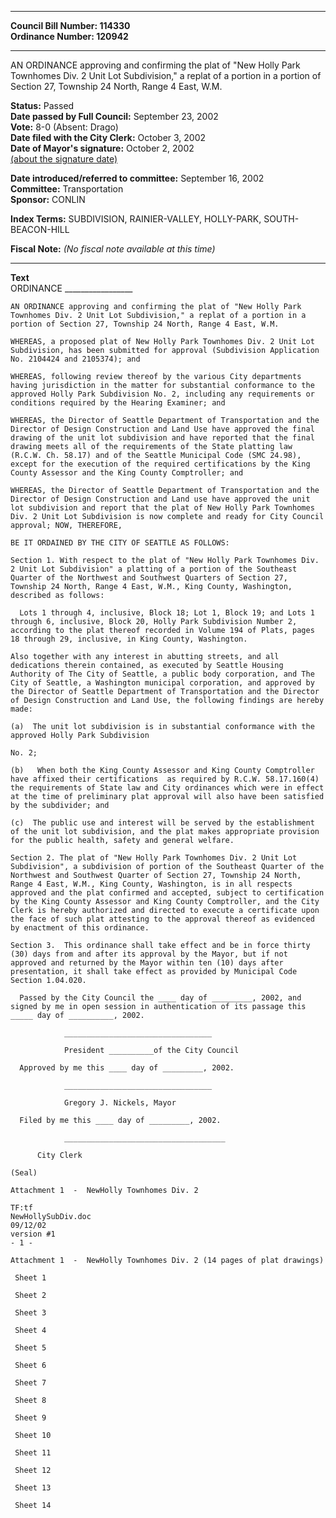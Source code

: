* * * * *  
  
**Council Bill Number: [](#h0)[](#h2)114330**   
**Ordinance Number: 120942**  
  
* * * * *  
  
AN ORDINANCE approving and confirming the plat of "New Holly Park Townhomes Div. 2 Unit Lot Subdivision," a replat of a portion in a portion of Section 27, Township 24 North, Range 4 East, W.M.  
  
**Status:** Passed   
**Date passed by Full Council:** September 23, 2002   
**Vote:** 8-0 (Absent: Drago)   
**Date filed with the City Clerk:** October 3, 2002   
**Date of Mayor's signature:** October 2, 2002   
[(about the signature date)](/~public/approvaldate.htm)   
  
  
**Date introduced/referred to committee:** September 16, 2002   
**Committee:** Transportation   
**Sponsor:** CONLIN   
  
**Index Terms:** SUBDIVISION, RAINIER-VALLEY, HOLLY-PARK, SOUTH-BEACON-HILL  
  
**Fiscal Note:** *(No fiscal note available at this time)*  
  
* * * * *  
  
**Text**  
    ORDINANCE _________________  
  
    AN ORDINANCE approving and confirming the plat of "New Holly Park  
    Townhomes Div. 2 Unit Lot Subdivision," a replat of a portion in a  
    portion of Section 27, Township 24 North, Range 4 East, W.M.  
  
    WHEREAS, a proposed plat of New Holly Park Townhomes Div. 2 Unit Lot  
    Subdivision, has been submitted for approval (Subdivision Application  
    No. 2104424 and 2105374); and  
  
    WHEREAS, following review thereof by the various City departments  
    having jurisdiction in the matter for substantial conformance to the  
    approved Holly Park Subdivision No. 2, including any requirements or  
    conditions required by the Hearing Examiner; and  
  
    WHEREAS, the Director of Seattle Department of Transportation and the  
    Director of Design Construction and Land Use have approved the final  
    drawing of the unit lot subdivision and have reported that the final  
    drawing meets all of the requirements of the State platting law  
    (R.C.W. Ch. 58.17) and of the Seattle Municipal Code (SMC 24.98),  
    except for the execution of the required certifications by the King  
    County Assessor and the King County Comptroller; and  
  
    WHEREAS, the Director of Seattle Department of Transportation and the  
    Director of Design Construction and Land use have approved the unit  
    lot subdivision and report that the plat of New Holly Park Townhomes  
    Div. 2 Unit Lot Subdivision is now complete and ready for City Council  
    approval; NOW, THEREFORE,  
  
    BE IT ORDAINED BY THE CITY OF SEATTLE AS FOLLOWS:  
  
    Section 1. With respect to the plat of "New Holly Park Townhomes Div.  
    2 Unit Lot Subdivision" a platting of a portion of the Southeast  
    Quarter of the Northwest and Southwest Quarters of Section 27,  
    Township 24 North, Range 4 East, W.M., King County, Washington,  
    described as follows:  
  
      Lots 1 through 4, inclusive, Block 18; Lot 1, Block 19; and Lots 1  
    through 6, inclusive, Block 20, Holly Park Subdivision Number 2,  
    according to the plat thereof recorded in Volume 194 of Plats, pages  
    18 through 29, inclusive, in King County, Washington.  
  
    Also together with any interest in abutting streets, and all  
    dedications therein contained, as executed by Seattle Housing  
    Authority of The City of Seattle, a public body corporation, and The  
    City of Seattle, a Washington municipal corporation, and approved by  
    the Director of Seattle Department of Transportation and the Director  
    of Design Construction and Land Use, the following findings are hereby  
    made:  
  
    (a)  The unit lot subdivision is in substantial conformance with the  
    approved Holly Park Subdivision  
  
    No. 2;  
  
    (b)   When both the King County Assessor and King County Comptroller  
    have affixed their certifications  as required by R.C.W. 58.17.160(4)  
    the requirements of State law and City ordinances which were in effect  
    at the time of preliminary plat approval will also have been satisfied  
    by the subdivider; and  
  
    (c)  The public use and interest will be served by the establishment  
    of the unit lot subdivision, and the plat makes appropriate provision  
    for the public health, safety and general welfare.  
  
    Section 2. The plat of "New Holly Park Townhomes Div. 2 Unit Lot  
    Subdivision", a subdivision of portion of the Southeast Quarter of the  
    Northwest and Southwest Quarter of Section 27, Township 24 North,  
    Range 4 East, W.M., King County, Washington, is in all respects  
    approved and the plat confirmed and accepted, subject to certification  
    by the King County Assessor and King County Comptroller, and the City  
    Clerk is hereby authorized and directed to execute a certificate upon  
    the face of such plat attesting to the approval thereof as evidenced  
    by enactment of this ordinance.  
  
    Section 3.  This ordinance shall take effect and be in force thirty  
    (30) days from and after its approval by the Mayor, but if not  
    approved and returned by the Mayor within ten (10) days after  
    presentation, it shall take effect as provided by Municipal Code  
    Section 1.04.020.  
  
      Passed by the City Council the ____ day of _________, 2002, and  
    signed by me in open session in authentication of its passage this  
    _____ day of __________, 2002.  
  
                _________________________________  
  
                President __________of the City Council  
  
      Approved by me this ____ day of _________, 2002.  
  
                _________________________________  
  
                Gregory J. Nickels, Mayor  
  
      Filed by me this ____ day of _________, 2002.  
  
                ____________________________________  
  
          City Clerk  
  
    (Seal)  
  
    Attachment 1  -  NewHolly Townhomes Div. 2  
  
    TF:tf  
    NewHollySubDiv.doc  
    09/12/02  
    version #1  
    - 1 -  
  
    Attachment 1  -  NewHolly Townhomes Div. 2 (14 pages of plat drawings)  
  
     Sheet 1  
  
     Sheet 2  
  
     Sheet 3  
  
     Sheet 4  
  
     Sheet 5  
  
     Sheet 6  
  
     Sheet 7  
  
     Sheet 8  
  
     Sheet 9  
  
     Sheet 10  
  
     Sheet 11  
  
     Sheet 12  
  
     Sheet 13  
  
     Sheet 14  
